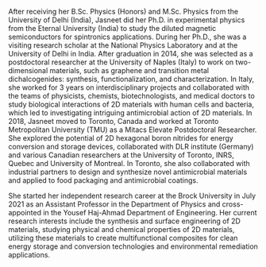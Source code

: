 After receiving her B.Sc. Physics (Honors) and M.Sc. Physics from the University of Delhi (India), Jasneet did her Ph.D. in experimental physics from the Eternal University (India) to study the diluted magnetic semiconductors for spintronics applications. During her Ph.D., she was a visiting research scholar at the National Physics Laboratory and at the University of Delhi in India. After graduation in 2014, she was selected as a postdoctoral researcher at the University of Naples (Italy) to work on two-dimensional materials, such as graphene and transition metal dichalcogenides: synthesis, functionalization, and characterization. In Italy, she worked for 3 years on interdisciplinary projects and collaborated with the teams of physicists, chemists, biotechnologists, and medical doctors to study biological interactions of 2D materials with human cells and bacteria, which led to investigating intriguing antimicrobial action of 2D materials. In 2018, Jasneet moved to Toronto, Canada and worked at Toronto Metropolitan University (TMU) as a Mitacs Elevate Postdoctoral Researcher. She explored the potential of 2D hexagonal boron nitrides for energy conversion and storage devices, collaborated with DLR institute (Germany) and various Canadian researchers at the University of Toronto, INRS, Quebec and University of Montreal. In Toronto, she also collaborated with industrial partners to design and synthesize novel antimicrobial materials and applied to food packaging and antimicrobial coatings.

She started her independent research career at the Brock University in July 2021 as an Assistant Professor in the Department of Physics and cross-appointed in the Yousef Haj-Ahmad Department of Engineering. Her current research interests include the synthesis and surface engineering of 2D materials, studying physical and chemical properties of 2D materials, utilizing these materials to create multifunctional composites for clean energy storage and conversion technologies and environmental remediation applications. 
